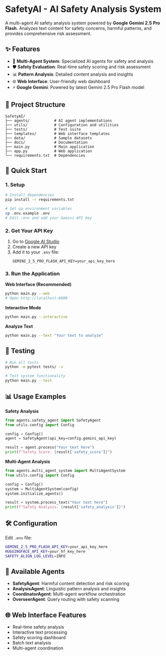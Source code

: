 # SafetyAI - AI Safety Analysis System

A multi-agent AI safety analysis system powered by **Google Gemini 2.5 Pro Flash**. Analyzes text content for safety concerns, harmful patterns, and provides comprehensive risk assessment.

## ✨ Features

- 🤖 **Multi-Agent System**: Specialized AI agents for safety and analysis
- 🛡️ **Safety Evaluation**: Real-time safety scoring and risk assessment  
- 📊 **Pattern Analysis**: Detailed content analysis and insights
- 🌐 **Web Interface**: User-friendly web dashboard
- ⚡ **Google Gemini**: Powered by latest Gemini 2.5 Pro Flash model

## 📁 Project Structure

```
SafetyAI/
├── agents/           # AI agent implementations
├── utils/            # Configuration and utilities
├── tests/            # Test suite
├── templates/        # Web interface templates
├── data/             # Sample datasets
├── docs/             # Documentation
├── main.py           # Main application
├── app.py            # Web application
└── requirements.txt  # Dependencies
```

## 🚀 Quick Start

### 1. Setup
```bash
# Install dependencies
pip install -r requirements.txt

# Set up environment variables
cp .env.example .env
# Edit .env and add your Gemini API key
```

### 2. Get Your API Key
1. Go to [Google AI Studio](https://aistudio.google.com/)
2. Create a new API key
3. Add it to your `.env` file:
   ```
   GEMINI_2_5_PRO_FLASH_API_KEY=your_api_key_here
   ```

### 3. Run the Application

**Web Interface (Recommended)**
```bash
python main.py --web
# Open http://localhost:8000
```

**Interactive Mode**
```bash
python main.py --interactive
```

**Analyze Text**
```bash
python main.py --text "Your text to analyze"
```

## 🧪 Testing

```bash
# Run all tests
python -m pytest tests/ -v

# Test system functionality
python main.py --test
```

## 📊 Usage Examples

**Safety Analysis**
```python
from agents.safety_agent import SafetyAgent
from utils.config import Config

config = Config()
agent = SafetyAgent(api_key=config.gemini_api_key)

result = agent.process("Your text here")
print(f"Safety Score: {result['safety_score']}")
```

**Multi-Agent Analysis**
```python
from agents.multi_agent_system import MultiAgentSystem
from utils.config import Config

config = Config()
system = MultiAgentSystem(config)
system.initialize_agents()

result = system.process_text("Your text here")
print(f"Safety Analysis: {result['safety_analysis']}")
```

## 🛠️ Configuration

Edit `.env` file:
```bash
GEMINI_2_5_PRO_FLASH_API_KEY=your_api_key_here
HUGGINGFACE_API_KEY=your_hf_key_here 
SAFETY_ALIGN_LOG_LEVEL=INFO
```

## 🤖 Available Agents

- **SafetyAgent**: Harmful content detection and risk scoring
- **AnalysisAgent**: Linguistic pattern analysis and insights
- **CoordinatorAgent**: Multi-agent workflow orchestration
- **OverseerAgent**: Query routing with safety scanning

## 🌐 Web Interface Features

- Real-time safety analysis
- Interactive text processing
- Safety scoring dashboard
- Batch text analysis
- Multi-agent coordination



